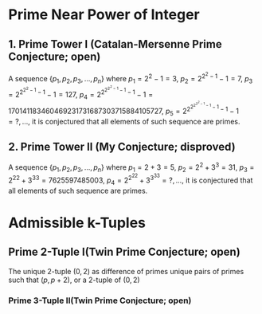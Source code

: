 # Prime Near Power of Integer
## 1. Prime Tower I (Catalan-Mersenne Prime Conjecture; open)
A sequence $\lbrace p_1, p_2, p_3, ..., p_n \rbrace$ where
$p_1=2^2-1=3,$
$p_2=2^{2^2-1}-1=7,$ 
$p_3=2^{2^{2^2-1}-1}-1=127,$
$p_4=2^{2^{2^{2^2-1}-1}-1}-1=170141183460469231731687303715884105727,$
$p_5=2^{2^{2^{2^{2^2-1}-1}-1}-1}-1=?, ...,$
it is conjectured that all elements of such sequence are primes.
<p/>

## 2. Prime Tower II (My Conjecture; disproved)
A sequence $\lbrace p_1, p_2, p_3, ..., p_n \rbrace$ where
$p_1=2+3=5,$
$p_2=2^{2}+3^{3}=31,$
$p_3={2^2}^{2}+{3^3}^{3}=7625597485003,$
$p_4=2^{{2^2}^{2}}+3^{{3^3}^{3}}=?,...,$
it is conjectured that all elements of such sequence are primes.
<p/>

# Admissible k-Tuples
## Prime 2-Tuple I(Twin Prime Conjecture; open)
The unique 2-tuple $(0,2)$ as difference of primes unique pairs of primes such that $(p, p+2)$, or a 2-tuple of $(0,2)$

### Prime 3-Tuple II(Twin Prime Conjecture; open)



<p/>
<html lang="en">
<head>
<meta http-equiv="content-type" content="text/html; charset=utf-8">
<title>Don't delete!</title>
<script type="text/javascript" charset="utf-8" src="
https://cdn.mathjax.org/mathjax/latest/MathJax.js?config=TeX-AMS-MML_HTMLorMML,
https://vincenttam.github.io/javascripts/MathJaxLocal.js"></script>
</head>
